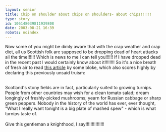 ```yaml
---
layout: senior
title: Chip on shoulder about chips on shoulders- about chips!!!!!
type: story
id: 106148039811939808
date: 2003-08-21 16:39
robots: noindex
---
```

Now some of you might be dimly aware that with the crap weather and crap diet, all us Scottish folk are supposed to be dropping dead of heart attacks all the time!!!!!! Which is news to me I can tell you!!!!!! If I have dropped dead in the recent past I would certainly know about it!!!!!!!! So it's a nice breath of fresh air to read <a href="http://www.guardian.co.uk/Print/0,3858,4736706,00.html">this article</a> by some bloke, which also scores highly by declaring this previously unsaid truism:<br/> <br/><div class="quote">Scotland's stony fields are in fact, particularly suited to growing turnips. People from other countries may wish for a clean tomato salad; dream longingly of freshly-picked mushrooms; yearn for Russian cabbage or sharp green peppers. Nobody in the history of the world has ever, ever thought, "What I really want tonight is a big plate of mashed spew" - which is what turnips taste of. </div> <br/>Give this gentleman a knighthood, I say!!!!!!!!!!!!!!!